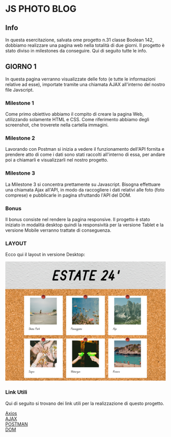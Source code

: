 
# JS PHOTO BLOG

## Info

In questa esercitazione, salvata ome progetto n.31 classe Boolean 142, dobbiamo realizzare una pagina web nella totalità di due giorni.
Il progetto è stato diviso in milestones da conseguire. Qui di seguito tutte le info.

## GIORNO 1
In questa pagina verranno visualizzate delle foto (e tutte le informazioni relative ad esse), importate tramite una chiamata AJAX all'interno del nostro file Javscript.

### Milestone 1 
Come primo obiettivo abbiamo il compito di creare la pagina Web, utilizzando solamente HTML e CSS. Come riferimento abbiamo degli screenshot, che troverete nella cartella immagini.

### Milestone 2
Lavorando con Postman si inizia a vedere il funzionamento dell'API fornita e prendere atto di come i dati sono stati raccolti all'interno di essa, per andare poi a chiamarli e visualizzarli nel nostro progetto.

### Milestone 3

La Milestone 3 si concentra prettamente su Javascript. Bisogna effettuare una chiamata Ajax all'API, in modo da raccogliere i dati relativi alle foto (foto comprese) e pubblicarle in pagina sfruttando l'API del DOM.

### Bonus
Il bonus consiste nel rendere la pagina responsive. Il progetto è stato iniziato in modalità desktop quindi la responsività per la versione Tablet e la versione Mobile verranno trattate di conseguenza.


### LAYOUT

Ecco qui il layout in versione Desktop:

![Model](img/Screenshots/lg-layout.jpeg)


### Link Utili

Qui di seguito si trovano dei link utili per la realizzazione di questo progetto.


[Axios](https://axios-http.com/es/docs/intro) <br>
[AJAX](https://developer.mozilla.org/en-US/docs/Glossary/AJAX) <br>
[POSTMAN](https://www.postman.com/) <br>
[DOM](https://developer.mozilla.org/en-US/docs/Web/API/Document_Object_Model)


